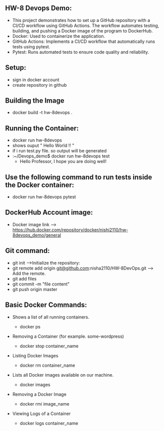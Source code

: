 ## HW-8 Devops Demo:
- This project demonstrates how to set up a GitHub repository with a CI/CD workflow using GitHub Actions. The workflow automates testing, building, and pushing a Docker image of the program to DockerHub.
- Docker: Used to containerize the application.
- GitHub Actions: Implements a CI/CD workflow that automatically runs tests using pytest.
- Pytest: Runs automated tests to ensure code quality and reliability.

## Setup:
- sign in  docker account
- create repository in github

## Building the Image
- docker build -t hw-8devops .
## Running the Container:
- docker run hw-8devops
- shows ouput " Hello World !! "
- if i run test.py file. so output will be generated
-  :~/Devops_demo$ docker run  hw-8devops test
   - Hello Professor, I hope you are doing well!

## Use the following command to run tests inside the Docker container:
   - docker run  hw-8devops pytest
## DockerHub Account image:
  - Docker image link --> https://hub.docker.com/repository/docker/nishi2110/hw-8devops_demo/general
## Git command:
- git init  -->Initialize the repository:
- git remote add origin git@github.com:nisha2110/HW-8DevOps.git --> Add the remote.
- git add files
- git commit -m "file content"
- git push origin master


## Basic Docker Commands: 
- Shows a list of all running containers.
    - docker ps

- Removing a Container (for example. some-wordpress)
    - docker stop container_name 

- Listing Docker Images
    - docker rm container_name

- Lists all Docker images available on our machine.
    - docker images

- Removing a Docker Image
    - docker rmi image_name 

- Viewing Logs of a Container

    - docker logs container_name
